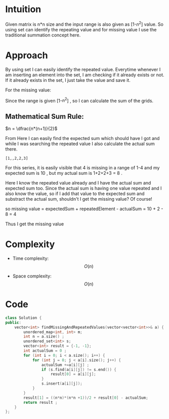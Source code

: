 # Intuition
Given matrix is n*n size and the input range is also given as [1-$n^2$] value. So using set can identify the repeating value and for missing value I use the traditional summation concept here.

# Approach
By using set I can easily identify the repeated value. Everytime whenever I am inserting an element into the set, I am checking if it already exists or not. If it already exists in the set, I just take the value and save it.

For the missing value:

Since the range is given [1-$n^2$] , so I can calculate the sum of the grids.

## Mathematical Sum Rule:

 $n = \dfrac{n*(n+1)}{2}$

From Here I can easily find the expected sum which should have I got and while I was searching the repeated value I also calculate the actual sum there. 

```
[1,,2,2,3]
```
For this series, it is easily visible that 4 is missing in a range of 1-4 and my expected sum is 10 , but my actual sum is 1+2+2+3 = 8 .

Here I know the repeated value already and I have the actual sum and expected sum too. Since the actual sum is having one value repeated and I also know the value, so if I add that value to the expected sum and substract the actual sum, shouldn't I get the missing value? Of course!

so missing value = expectedSum + repeatedElement - actualSum = 10 + 2 - 8 = 4

Thus I get the missing value

# Complexity
- Time complexity: $$O(n)$$

- Space complexity: $$O(n)$$

# Code
```cpp []
class Solution {
public:
    vector<int> findMissingAndRepeatedValues(vector<vector<int>>& a) {
        unordered_map<int, int> m;
        int n = a.size() ;
        unordered_set<int> s;
        vector<int> result = {-1, -1};
        int actualSum = 0 ;
        for (int i = 0; i < a.size(); i++) {
            for (int j = 0; j < a[i].size(); j++) {
                actualSum +=a[i][j] ;
                if (s.find(a[i][j]) != s.end()) {
                    result[0] = a[i][j];
                }
                s.insert(a[i][j]);
            }
        }
        result[1] = ((n*n)*(n*n +1))/2 + result[0] - actualSum;
        return result ;
    }
};
```